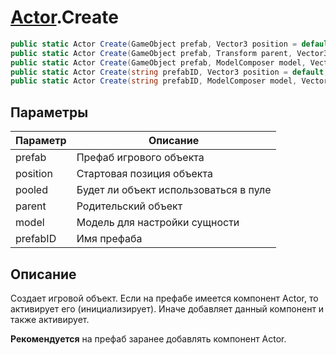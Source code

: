 # [Actor](Actor).Create
```csharp
public static Actor Create(GameObject prefab, Vector3 position = default, bool pooled = false);
public static Actor Create(GameObject prefab, Transform parent, Vector3 position = default, bool pooled = false);
public static Actor Create(GameObject prefab, ModelComposer model, Vector3 position = default, bool pooled = false);
public static Actor Create(string prefabID, Vector3 position = default, bool pooled = false);
public static Actor Create(string prefabID, ModelComposer model, Vector3 position = default, bool pooled = false);
```
## Параметры
| Параметр | Описание  |
| --------------- |-----|
| prefab | Префаб игрового объекта 
| position | Стартовая позиция объекта 
| pooled | Будет ли объект использоваться в пуле
| parent | Родительский объект
| model | Модель для настройки сущности
| prefabID | Имя префаба

## Описание
Создает игровой объект. Если на префабе имеется компонент Actor, то активирует его (инициализирует). Иначе добавляет данный компонент и также активирует.

**Рекомендуется** на префаб заранее добавлять компонент Actor. 
